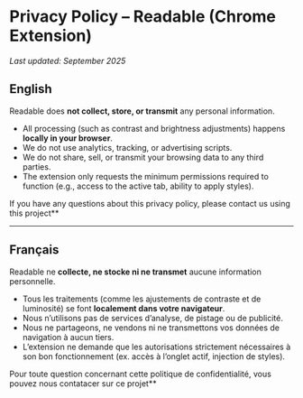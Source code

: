 # Privacy Policy – Readable (Chrome Extension)

_Last updated: September 2025_

## English

Readable does **not collect, store, or transmit** any personal information.

- All processing (such as contrast and brightness adjustments) happens **locally in your browser**.  
- We do not use analytics, tracking, or advertising scripts.  
- We do not share, sell, or transmit your browsing data to any third parties.  
- The extension only requests the minimum permissions required to function (e.g., access to the active tab, ability to apply styles).  

If you have any questions about this privacy policy, please contact us using this project**

---

## Français

Readable ne **collecte, ne stocke ni ne transmet** aucune information personnelle.

- Tous les traitements (comme les ajustements de contraste et de luminosité) se font **localement dans votre navigateur**.  
- Nous n’utilisons pas de services d’analyse, de pistage ou de publicité.  
- Nous ne partageons, ne vendons ni ne transmettons vos données de navigation à aucun tiers.  
- L’extension ne demande que les autorisations strictement nécessaires à son bon fonctionnement (ex. accès à l’onglet actif, injection de styles).  

Pour toute question concernant cette politique de confidentialité, vous pouvez nous contatacer sur ce projet**

